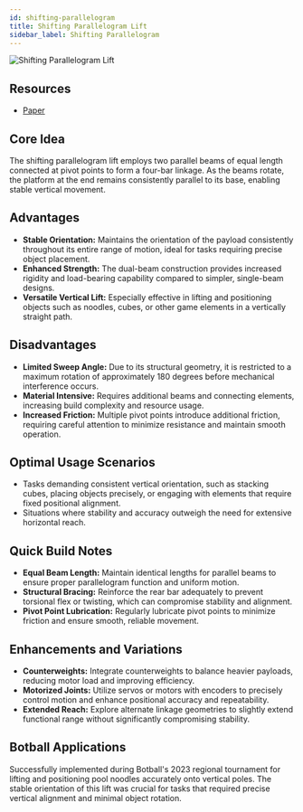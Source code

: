 ```yaml
---
id: shifting-parallelogram
title: Shifting Parallelogram Lift
sidebar_label: Shifting Parallelogram
---
```


![Shifting Parallelogram Lift](/hardware/shifting-parallelogram.jpg)

## Resources

- [Paper](/documents/Converting_Rotational_Motion_to_Vertical_Motion.pdf)

## Core Idea

The shifting parallelogram lift employs two parallel beams of equal length connected at pivot points to form a four-bar
linkage. As the beams rotate, the platform at the end remains consistently parallel to its base, enabling stable
vertical movement.

## Advantages

* **Stable Orientation:** Maintains the orientation of the payload consistently throughout its entire range of motion,
  ideal for tasks requiring precise object placement.
* **Enhanced Strength:** The dual-beam construction provides increased rigidity and load-bearing capability compared to
  simpler, single-beam designs.
* **Versatile Vertical Lift:** Especially effective in lifting and positioning objects such as noodles, cubes, or other
  game elements in a vertically straight path.

## Disadvantages

* **Limited Sweep Angle:** Due to its structural geometry, it is restricted to a maximum rotation of approximately 180
  degrees before mechanical interference occurs.
* **Material Intensive:** Requires additional beams and connecting elements, increasing build complexity and resource
  usage.
* **Increased Friction:** Multiple pivot points introduce additional friction, requiring careful attention to minimize
  resistance and maintain smooth operation.

## Optimal Usage Scenarios

* Tasks demanding consistent vertical orientation, such as stacking cubes, placing objects precisely, or engaging with
  elements that require fixed positional alignment.
* Situations where stability and accuracy outweigh the need for extensive horizontal reach.

## Quick Build Notes

* **Equal Beam Length:** Maintain identical lengths for parallel beams to ensure proper parallelogram function and
  uniform motion.
* **Structural Bracing:** Reinforce the rear bar adequately to prevent torsional flex or twisting, which can compromise
  stability and alignment.
* **Pivot Point Lubrication:** Regularly lubricate pivot points to minimize friction and ensure smooth, reliable
  movement.

## Enhancements and Variations

* **Counterweights:** Integrate counterweights to balance heavier payloads, reducing motor load and improving
  efficiency.
* **Motorized Joints:** Utilize servos or motors with encoders to precisely control motion and enhance positional
  accuracy and repeatability.
* **Extended Reach:** Explore alternate linkage geometries to slightly extend functional range without significantly
  compromising stability.

## Botball Applications

Successfully implemented during Botball's 2023 regional tournament for lifting and positioning pool noodles accurately
onto vertical poles. The stable orientation of this lift was crucial for tasks that required precise vertical alignment
and minimal object rotation.
